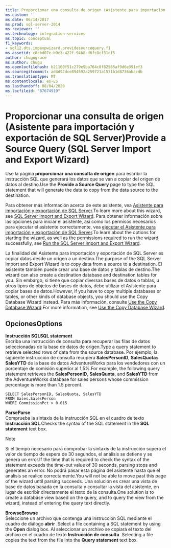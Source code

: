 ```yaml
---
title: Proporcionar una consulta de origen (Asistente para importación y exportación de SQL Server) | Microsoft Docs
ms.custom: ''
ms.date: 06/14/2017
ms.prod: sql-server-2014
ms.reviewer: ''
ms.technology: integration-services
ms.topic: conceptual
f1_keywords:
- sql12.dts.impexpwizard.providesourcequery.f1
ms.assetid: c8cbd07e-b9c3-422f-94b8-d6fc8cf31cf5
author: chugugrace
ms.author: chugu
ms.openlocfilehash: b21100f51c279e9ba764c8f82565af9d6e391ef3
ms.sourcegitcommit: ad4d92dce894592a259721a1571b1d8736abacdb
ms.translationtype: MT
ms.contentlocale: es-ES
ms.lasthandoff: 08/04/2020
ms.locfileid: "87674919"
---
```

# <a name="provide-a-source-query-sql-server-import-and-export-wizard"></a><span data-ttu-id="bf34a-102">Proporcionar una consulta de origen (Asistente para importación y exportación de SQL Server)</span><span class="sxs-lookup"><span data-stu-id="bf34a-102">Provide a Source Query (SQL Server Import and Export Wizard)</span></span>
  <span data-ttu-id="bf34a-103">Use la página **proporcionar una consulta de origen** para escribir la instrucción SQL que generará los datos que se van a copiar del origen de datos al destino.</span><span class="sxs-lookup"><span data-stu-id="bf34a-103">Use the **Provide a Source Query** page to type the SQL statement that will generate the data to copy from the data source to the destination.</span></span>  
  
 <span data-ttu-id="bf34a-104">Para obtener más información acerca de este asistente, vea [Asistente para importación y exportación de SQL Server](import-and-export-data-with-the-sql-server-import-and-export-wizard.md).</span><span class="sxs-lookup"><span data-stu-id="bf34a-104">To learn more about this wizard, see [SQL Server Import and Export Wizard](import-and-export-data-with-the-sql-server-import-and-export-wizard.md).</span></span> <span data-ttu-id="bf34a-105">Para obtener información sobre las opciones para iniciar el asistente, así como los permisos necesarios para ejecutar el asistente correctamente, vea [ejecutar el Asistente para importación y exportación de SQL Server](start-the-sql-server-import-and-export-wizard.md).</span><span class="sxs-lookup"><span data-stu-id="bf34a-105">To learn about the options for starting the wizard, as well as the permissions required to run the wizard successfully, see [Run the SQL Server Import and Export Wizard](start-the-sql-server-import-and-export-wizard.md).</span></span>  
  
 <span data-ttu-id="bf34a-106">La finalidad del Asistente para importación y exportación de SQL Server es copiar datos desde un origen a un destino.</span><span class="sxs-lookup"><span data-stu-id="bf34a-106">The purpose of the SQL Server Import and Export Wizard is to copy data from a source to a destination.</span></span> <span data-ttu-id="bf34a-107">El asistente también puede crear una base de datos y tablas de destino.</span><span class="sxs-lookup"><span data-stu-id="bf34a-107">The wizard can also create a destination database and destination tables for you.</span></span> <span data-ttu-id="bf34a-108">Sin embargo, si tiene que copiar diversas bases de datos o tablas, u otros tipos de objetos de bases de datos, debe utilizar el Asistente para copiar bases de datos.</span><span class="sxs-lookup"><span data-stu-id="bf34a-108">However, if you have to copy multiple databases or tables, or other kinds of database objects, you should use the Copy Database Wizard instead.</span></span> <span data-ttu-id="bf34a-109">Para más información, consulte [Use the Copy Database Wizard](../../relational-databases/databases/use-the-copy-database-wizard.md).</span><span class="sxs-lookup"><span data-stu-id="bf34a-109">For more information, see [Use the Copy Database Wizard](../../relational-databases/databases/use-the-copy-database-wizard.md).</span></span>  
  
## <a name="options"></a><span data-ttu-id="bf34a-110">Opciones</span><span class="sxs-lookup"><span data-stu-id="bf34a-110">Options</span></span>  
 <span data-ttu-id="bf34a-111">**Instrucción SQL**</span><span class="sxs-lookup"><span data-stu-id="bf34a-111">**SQL statement**</span></span>  
 <span data-ttu-id="bf34a-112">Escriba una instrucción de consulta para recuperar las filas de datos seleccionadas de la base de datos de origen.</span><span class="sxs-lookup"><span data-stu-id="bf34a-112">Type a query statement to retrieve selected rows of data from the source database.</span></span> <span data-ttu-id="bf34a-113">Por ejemplo, la siguiente instrucción de consulta recupera **SalesPersonID**, **SalesQuota**y **SalesYTD** de la base de datos AdventureWorks para los vendedores con un porcentaje de comisión superior al 1,5%.</span><span class="sxs-lookup"><span data-stu-id="bf34a-113">For example, the following query statement retrieves the **SalesPersonID**, **SalesQuota**, and **SalesYTD** from the AdventureWorks database for sales persons whose commission percentage is more than 1.5 percent.</span></span>  
  
```  
SELECT SalesPersonID, SalesQuota, SalesYTD  
FROM Sales.SalesPerson  
WHERE CommissionPct > 0.015  
```  
  
 <span data-ttu-id="bf34a-114">**Parse**</span><span class="sxs-lookup"><span data-stu-id="bf34a-114">**Parse**</span></span>  
 <span data-ttu-id="bf34a-115">Comprueba la sintaxis de la instrucción SQL en el cuadro de texto **Instrucción SQL**.</span><span class="sxs-lookup"><span data-stu-id="bf34a-115">Checks the syntax of the SQL statement in the **SQL statement** text box.</span></span>  
  
> [!NOTE]  
>  <span data-ttu-id="bf34a-116">Si el tiempo necesario para comprobar la sintaxis de la instrucción supera el valor de tiempo de espera de 30 segundos, el análisis se detiene y se genera un error.</span><span class="sxs-lookup"><span data-stu-id="bf34a-116">If the time that is required to check the syntax of the statement exceeds the time-out value of 30 seconds, parsing stops and generates an error.</span></span> <span data-ttu-id="bf34a-117">No podrá pasar esta página del asistente hasta que el análisis se realice correctamente.</span><span class="sxs-lookup"><span data-stu-id="bf34a-117">You will not be able to move past this page of the wizard until parsing succeeds.</span></span> <span data-ttu-id="bf34a-118">Una solución es crear una vista de base de datos basada en la consulta y consultar la vista del asistente, en lugar de escribir directamente el texto de la consulta.</span><span class="sxs-lookup"><span data-stu-id="bf34a-118">One solution is to create a database view based on the query, and to query the view from the wizard, instead of entering the query text directly.</span></span>  
  
 <span data-ttu-id="bf34a-119">**Browse**</span><span class="sxs-lookup"><span data-stu-id="bf34a-119">**Browse**</span></span>  
 <span data-ttu-id="bf34a-120">Seleccione un archivo que contenga una instrucción SQL mediante el cuadro de diálogo **abrir** .</span><span class="sxs-lookup"><span data-stu-id="bf34a-120">Select a file containing a SQL statement by using the **Open** dialog box.</span></span> <span data-ttu-id="bf34a-121">Al seleccionar un archivo se copiará el texto del archivo en el cuadro de texto **Instrucción de consulta** .</span><span class="sxs-lookup"><span data-stu-id="bf34a-121">Selecting a file copies the text from the file into the **Query statement** text box.</span></span>  
  
  
